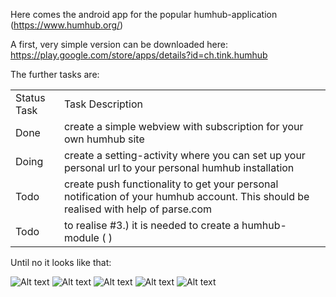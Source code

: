 Here comes the android app for the popular humhub-application (<https://www.humhub.org/>)

A first, very simple version can be downloaded here: <https://play.google.com/store/apps/details?id=ch.tink.humhub>

The further tasks are:

<table>
    <tr>
        <td>
            Status Task
        </td>
        <td>
            Task Description
        </td>
    </tr>
    <tr>
            <td>
                Done
            </td>
            <td>
                create a simple webview with subscription for your own humhub site
            </td>
    </tr>
    <tr>
            <td>
                Doing
            </td>
            <td>
                create a setting-activity where you can set up your personal url to your personal humhub installation
            </td>
    </tr>
        <tr>
            <td>
                Todo
            </td>
            <td>
                create push functionality to get your personal notification of your humhub account. This should be realised with help of parse.com
            </td>
        </tr>
        <tr>
            <td>
                Todo
            </td>
            <td>
                to realise #3.) it is needed to create a humhub-module (<https://www.humhub.org/de/marketplace/> )
            </td>
        </tr>
</table>


Until no it looks like that:

![Alt text](/download_app/screenshots/startingPage.JPG?raw=true "Login Page")
![Alt text](/download_app/screenshots/loginPage.JPG?raw=true "Login Page")
![Alt text](/download_app/screenshots/timeline.JPG?raw=true "Login Page")
![Alt text](/download_app/screenshots/profileEditing.JPG?raw=true "Login Page")
![Alt text](/download_app/screenshots/wiki.JPG?raw=true "Login Page")


